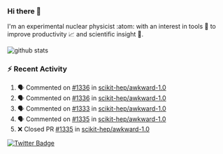 ### Hi there 👋 

I'm an experimental nuclear physicist :atom: with an interest in tools :wrench: to improve productivity :chart_with_upwards_trend: and scientific insight :telescope:.

![github stats](https://github-readme-stats.vercel.app/api?username=agoose77&show_icons=true&hide_rank=true&hide_title=true&bg_color=30,e76445,904e95&text_color=efe3ec&icon_color=efe3ec)
<!--
**agoose77/agoose77** is a ✨ _special_ ✨ repository because its `README.md` (this file) appears on your GitHub profile.

Here are some ideas to get you started:

- 🔭 I’m currently working on ...
- 🌱 I’m currently learning ...
- 👯 I’m looking to collaborate on ...
- 🤔 I’m looking for help with ...
- 💬 Ask me about ...
- 📫 How to reach me: ...
- 😄 Pronouns: ...
- ⚡ Fun fact: ...
-->

### :zap: Recent Activity
<!--START_SECTION:activity-->
1. 🗣 Commented on [#1336](https://github.com/scikit-hep/awkward-1.0/issues/1336) in [scikit-hep/awkward-1.0](https://github.com/scikit-hep/awkward-1.0)
2. 🗣 Commented on [#1336](https://github.com/scikit-hep/awkward-1.0/issues/1336) in [scikit-hep/awkward-1.0](https://github.com/scikit-hep/awkward-1.0)
3. 🗣 Commented on [#1333](https://github.com/scikit-hep/awkward-1.0/issues/1333) in [scikit-hep/awkward-1.0](https://github.com/scikit-hep/awkward-1.0)
4. 🗣 Commented on [#1335](https://github.com/scikit-hep/awkward-1.0/issues/1335) in [scikit-hep/awkward-1.0](https://github.com/scikit-hep/awkward-1.0)
5. ❌ Closed PR [#1335](https://github.com/scikit-hep/awkward-1.0/pull/1335) in [scikit-hep/awkward-1.0](https://github.com/scikit-hep/awkward-1.0)
<!--END_SECTION:activity-->


[![Twitter Badge](https://img.shields.io/twitter/follow/agoose77?style=flat-square&logo=Twitter&logoColor=white&color=cornflowerblue)](https://twitter.com/agoose77)
